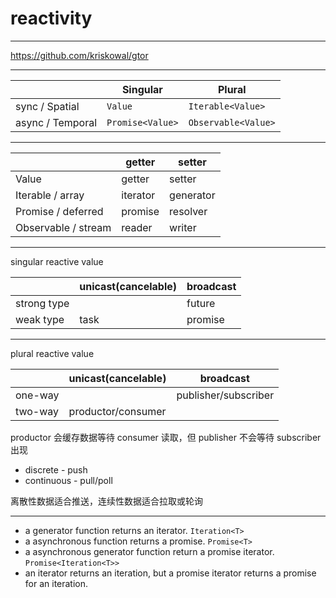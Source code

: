 # reactivity

---

https://github.com/kriskowal/gtor

---

|                  | Singular         | Plural              |
| ---------------- | ---------------- | ------------------- |
| sync / Spatial   | `Value`          | `Iterable<Value>`   |
| async / Temporal | `Promise<Value>` | `Observable<Value>` |

---

|                            | getter   | setter    |
| -------------------------- | -------- | --------- |
| Value                      | getter   | setter    |
| Iterable<Value> / array    | iterator | generator |
| Promise<Value> / deferred  | promise  | resolver  |
| Observable<Value> / stream | reader   | writer    |

---

singular reactive value

|             | unicast(cancelable) | broadcast |
| ----------- | ------------------- | --------- |
| strong type |                     | future    |
| weak type   | task                | promise   |

---

plural reactive value

|         | unicast(cancelable) | broadcast            |
| ------- | ------------------- | -------------------- |
| one-way |                     | publisher/subscriber |
| two-way | productor/consumer  |                      |

productor 会缓存数据等待 consumer 读取，但 publisher 不会等待 subscriber 出现

+ discrete - push
+ continuous - pull/poll

离散性数据适合推送，连续性数据适合拉取或轮询

---

+ a generator function returns an iterator. `Iteration<T>`
+ a asynchronous function returns a promise. `Promise<T>`
+ a asynchronous generator function return a promise iterator. `Promise<Iteration<T>>`
+ an iterator returns an iteration, but a promise iterator returns a promise for an iteration.
